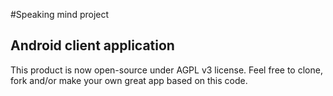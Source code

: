 #Speaking mind project
## Android client application

This product is now open-source under AGPL v3 license. 
Feel free to clone, fork and/or make your own great app based on this code.